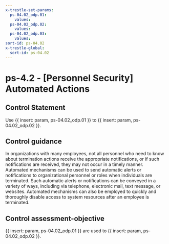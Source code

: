 ```yaml
---
x-trestle-set-params:
  ps-04.02_odp.01:
    values:
  ps-04.02_odp.02:
    values:
  ps-04.02_odp.03:
    values:
sort-id: ps-04.02
x-trestle-global:
  sort-id: ps-04.02
---
```


# ps-4.2 - \[Personnel Security\] Automated Actions

## Control Statement

Use {{ insert: param, ps-04.02_odp.01 }} to {{ insert: param, ps-04.02_odp.02 }}.

## Control guidance

In organizations with many employees, not all personnel who need to know about termination actions receive the appropriate notifications, or if such notifications are received, they may not occur in a timely manner. Automated mechanisms can be used to send automatic alerts or notifications to organizational personnel or roles when individuals are terminated. Such automatic alerts or notifications can be conveyed in a variety of ways, including via telephone, electronic mail, text message, or websites. Automated mechanisms can also be employed to quickly and thoroughly disable access to system resources after an employee is terminated.

## Control assessment-objective

{{ insert: param, ps-04.02_odp.01 }} are used to {{ insert: param, ps-04.02_odp.02 }}.
